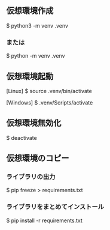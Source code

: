 ## 仮想環境作成
$ python3 -m venv .venv
### または
$ python -m venv .venv

## 仮想環境起動
[Linux]
$ source .venv/bin/activate

[Windows]
$ .venv/Scripts/activate

## 仮想環境無効化
$ deactivate

## 仮想環境のコピー
### ライブラリの出力
$ pip freeze > requirements.txt
### ライブラリをまとめてインストール
$ pip install -r requirements.txt
